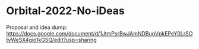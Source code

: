 # Orbital-2022-No-iDeas

Proposal and idea dump: https://docs.google.com/document/d/1JtmPsrBwJAmNDBugVpkEPeY0LrSOtvWeSX4gio1kGSQ/edit?usp=sharing
